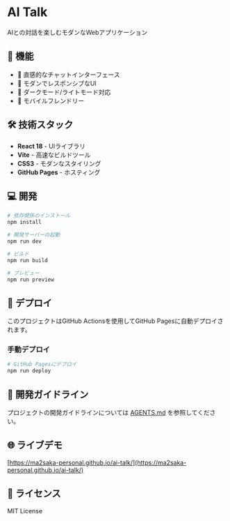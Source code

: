 # AI Talk

AIとの対話を楽しむモダンなWebアプリケーション

## 🚀 機能

- 💬 直感的なチャットインターフェース
- 🎨 モダンでレスポンシブなUI
- 🌙 ダークモード/ライトモード対応
- 📱 モバイルフレンドリー

## 🛠️ 技術スタック

- **React 18** - UIライブラリ
- **Vite** - 高速なビルドツール
- **CSS3** - モダンなスタイリング
- **GitHub Pages** - ホスティング

## 💻 開発

```bash
# 依存関係のインストール
npm install

# 開発サーバーの起動
npm run dev

# ビルド
npm run build

# プレビュー
npm run preview
```

## 🚀 デプロイ

このプロジェクトはGitHub Actionsを使用してGitHub Pagesに自動デプロイされます。

### 手動デプロイ

```bash
# GitHub Pagesにデプロイ
npm run deploy
```

## 📝 開発ガイドライン

プロジェクトの開発ガイドラインについては [AGENTS.md](./AGENTS.md) を参照してください。

## 🌐 ライブデモ

[https://ma2saka-personal.github.io/ai-talk/](https://ma2saka-personal.github.io/ai-talk/)

## 📄 ライセンス

MIT License